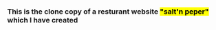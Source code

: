 <h3>This is the clone copy of a resturant website <mark>"salt'n peper"</mark> which I have created</h3>
